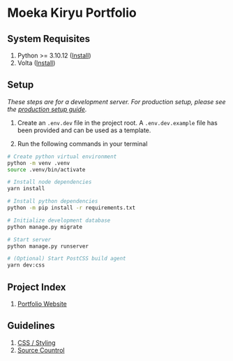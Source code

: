 # Moeka Kiryu Portfolio


## System Requisites

1. Python >= 3.10.12 ([Install](https://www.python.org/downloads/release/python-31012/))
2. Volta ([Install](https://docs.volta.sh/guide/getting-started))

## Setup

*These steps are for a development server. For production setup, please see the [production setup guide](./docs/Production-Setup.md).*

1. Create an `.env.dev` file in the project root. A `.env.dev.example` file has been provided and can be used as a template.

2. Run the following commands in your terminal

```sh
# Create python virtual environment
python -m venv .venv
source .venv/bin/activate

# Install node dependencies
yarn install

# Install python dependencies
python -m pip install -r requirements.txt

# Initialize development database
python manage.py migrate

# Start server
python manage.py runserver

# (Optional) Start PostCSS build agent
yarn dev:css
```

## Project Index

1. [Portfolio Website](./apps/root/README.md)

## Guidelines

1. [CSS / Styling](./docs/Styling.md)
2. [Source Countrol](./docs/Source-Control.md)